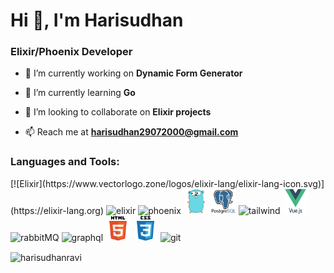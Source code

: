 <h1>Hi 👋, I'm Harisudhan</h1>
<h3>Elixir/Phoenix Developer</h3>

- 🔭 I’m currently working on **Dynamic Form Generator**

- 🌱 I’m currently learning **Go**

- 👯 I’m looking to collaborate on **Elixir projects**

- 📫 Reach me at **harisudhan29072000@gmail.com**

<p align="left">
</p>

<h3 align="left">Languages and Tools:</h3>
<p align="left"> 
  [![Elixir](https://www.vectorlogo.zone/logos/elixir-lang/elixir-lang-icon.svg)](https://elixir-lang.org)
  <a href="https://elixir-lang.org" style="text-decoration: none;" target="_blank" rel="noreferrer"> <img src="https://www.vectorlogo.zone/logos/elixir-lang/elixir-lang-icon.svg" alt="elixir" width="40" height="40"/> </a> 
  <a href="https://phoenixframework.org" target="_blank" rel="noreferrer" style="text-decoration:none;"> <img src="https://cdn.jsdelivr.net/gh/devicons/devicon@latest/icons/phoenix/phoenix-original.svg" alt="phoenix" width="40" height="40"/> </a> 
  <a href="https://golang.org" target="_blank" rel="noreferrer" style="text-decoration:none;"> <img src="https://raw.githubusercontent.com/devicons/devicon/master/icons/go/go-original.svg" alt="go" width="40" height="40"/> </a> 
  <a href="https://www.postgresql.org" target="_blank" rel="noreferrer" style="text-decoration:none;"> <img src="https://raw.githubusercontent.com/devicons/devicon/master/icons/postgresql/postgresql-original-wordmark.svg" alt="postgresql" width="40" height="40"/> </a> 
  <a href="https://tailwindcss.com/" target="_blank" rel="noreferrer" style="text-decoration:none;"> <img src="https://www.vectorlogo.zone/logos/tailwindcss/tailwindcss-icon.svg" alt="tailwind" width="40" height="40"/> </a> 
  <a href="https://vuejs.org/" target="_blank" rel="noreferrer" style="text-decoration:none;"> <img src="https://raw.githubusercontent.com/devicons/devicon/master/icons/vuejs/vuejs-original-wordmark.svg" alt="vuejs" width="40" height="40"/> </a> 
  <a href="https://www.rabbitmq.com" target="_blank" rel="noreferrer" style="text-decoration:none;"> <img src="https://www.vectorlogo.zone/logos/rabbitmq/rabbitmq-icon.svg" alt="rabbitMQ" width="40" height="40"/> </a> 
  <a href="https://graphql.org" target="_blank" rel="noreferrer" style="text-decoration:none;"> <img src="https://www.vectorlogo.zone/logos/graphql/graphql-icon.svg" alt="graphql" width="40" height="40"/> </a> 
  <a href="https://www.w3.org/html/" target="_blank" rel="noreferrer" style="text-decoration:none;"> <img src="https://raw.githubusercontent.com/devicons/devicon/master/icons/html5/html5-original-wordmark.svg" alt="html5" width="40" height="40"/> </a> 
  <a href="https://www.w3schools.com/css/" target="_blank" rel="noreferrer" style="text-decoration:none;"> <img src="https://raw.githubusercontent.com/devicons/devicon/master/icons/css3/css3-original-wordmark.svg" alt="css3" width="40" height="40"/> </a> 
  <a href="https://git-scm.com/" target="_blank" rel="noreferrer" style="text-decoration:none;"> <img src="https://www.vectorlogo.zone/logos/git-scm/git-scm-icon.svg" alt="git" width="40" height="40"/> </a>

</p>

<p><img align="center" src="https://github-readme-streak-stats.herokuapp.com/?user=harisudhanravi&" alt="harisudhanravi" /></p>
